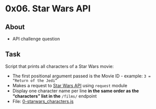 # 0x06. Star Wars API

## About
- API challenge question

## Task
Script that prints all characters of a Star Wars movie:
- The first positional argument passed is the Movie ID - example: `3 = “Return of the Jedi”`
- Makes a request to [Star Wars API](https://swapi-api.alx-tools.com/) using `request` module
- Display one character name per line **in the same order as the “characters” list in the** `/films/` endpoint
- File: [0-starwars_characters.js](0-starwars_characters.js)
